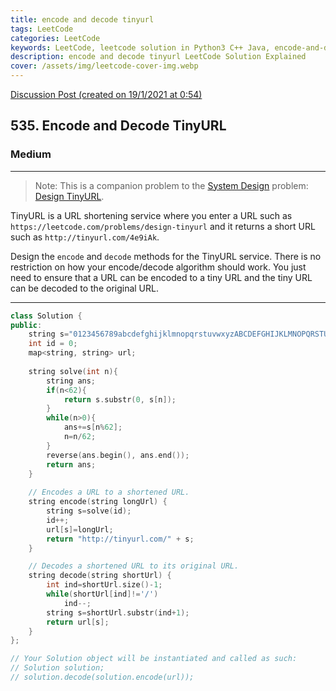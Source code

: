 ```yaml
---
title: encode and decode tinyurl
tags: LeetCode
categories: LeetCode
keywords: LeetCode, leetcode solution in Python3 C++ Java, encode-and-decode-tinyurl solution
description: encode and decode tinyurl LeetCode Solution Explained
cover: /assets/img/leetcode-cover-img.webp
---
```





[Discussion Post (created on 19/1/2021 at 0:54)](https://leetcode.com/problems/encode-and-decode-tinyurl/discuss/1071815/C%2B%2B-or-Map)  
<h2>535. Encode and Decode TinyURL</h2><h3>Medium</h3><hr><div><blockquote>Note: This is a companion problem to the <a href="https://leetcode.com/discuss/interview-question/system-design/" target="_blank">System Design</a> problem: <a href="https://leetcode.com/discuss/interview-question/124658/Design-a-URL-Shortener-(-TinyURL-)-System/" target="_blank">Design TinyURL</a>.</blockquote>

<p>TinyURL is a URL shortening service where you enter a URL such as <code>https://leetcode.com/problems/design-tinyurl</code> and it returns a short URL such as <code>http://tinyurl.com/4e9iAk</code>.</p>

<p>Design the <code>encode</code> and <code>decode</code> methods for the TinyURL service. There is no restriction on how your encode/decode algorithm should work. You just need to ensure that a URL can be encoded to a tiny URL and the tiny URL can be decoded to the original URL.</p>
</div>

---




```cpp
class Solution {
public:
    string s="0123456789abcdefghijklmnopqrstuvwxyzABCDEFGHIJKLMNOPQRSTUVWXYZ";
    int id = 0;
    map<string, string> url;
    
    string solve(int n){
        string ans;
        if(n<62){
            return s.substr(0, s[n]);
        }
        while(n>0){
            ans+=s[n%62];
            n=n/62;
        }
        reverse(ans.begin(), ans.end());
        return ans;
    }
    
    // Encodes a URL to a shortened URL.
    string encode(string longUrl) {
        string s=solve(id);
        id++;
        url[s]=longUrl;
        return "http://tinyurl.com/" + s;
    }

    // Decodes a shortened URL to its original URL.
    string decode(string shortUrl) {
        int ind=shortUrl.size()-1;
        while(shortUrl[ind]!='/')
            ind--;
        string s=shortUrl.substr(ind+1);
        return url[s];
    }
};

// Your Solution object will be instantiated and called as such:
// Solution solution;
// solution.decode(solution.encode(url));
```
